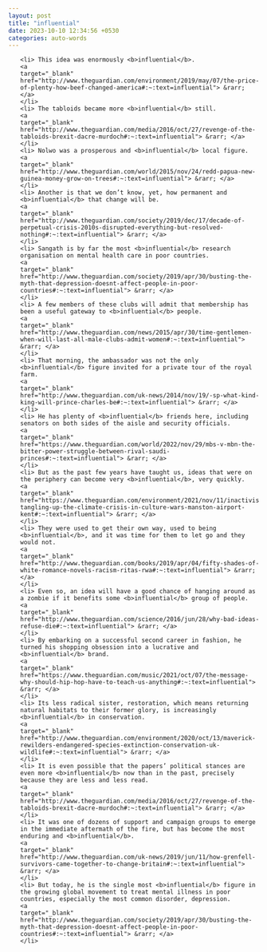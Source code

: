 ```yaml
---
layout: post
title: "influential"
date: 2023-10-10 12:34:56 +0530
categories: auto-words
---
```

<ol>

    <li> This idea was enormously <b>influential</b>.
    <a 
    target="_blank" 
    href="http://www.theguardian.com/environment/2019/may/07/the-price-of-plenty-how-beef-changed-america#:~:text=influential"> &rarr; </a>
    </li>
    <li> The tabloids became more <b>influential</b> still.
    <a 
    target="_blank" 
    href="http://www.theguardian.com/media/2016/oct/27/revenge-of-the-tabloids-brexit-dacre-murdoch#:~:text=influential"> &rarr; </a>
    </li>
    <li> Nolwo was a prosperous and <b>influential</b> local figure.
    <a 
    target="_blank" 
    href="http://www.theguardian.com/world/2015/nov/24/redd-papua-new-guinea-money-grow-on-trees#:~:text=influential"> &rarr; </a>
    </li>
    <li> Another is that we don’t know, yet, how permanent and <b>influential</b> that change will be.
    <a 
    target="_blank" 
    href="http://www.theguardian.com/society/2019/dec/17/decade-of-perpetual-crisis-2010s-disrupted-everything-but-resolved-nothing#:~:text=influential"> &rarr; </a>
    </li>
    <li> Sangath is by far the most <b>influential</b> research organisation on mental health care in poor countries.
    <a 
    target="_blank" 
    href="http://www.theguardian.com/society/2019/apr/30/busting-the-myth-that-depression-doesnt-affect-people-in-poor-countries#:~:text=influential"> &rarr; </a>
    </li>
    <li> A few members of these clubs will admit that membership has been a useful gateway to <b>influential</b> people.
    <a 
    target="_blank" 
    href="http://www.theguardian.com/news/2015/apr/30/time-gentlemen-when-will-last-all-male-clubs-admit-women#:~:text=influential"> &rarr; </a>
    </li>
    <li> That morning, the ambassador was not the only <b>influential</b> figure invited for a private tour of the royal farm.
    <a 
    target="_blank" 
    href="http://www.theguardian.com/uk-news/2014/nov/19/-sp-what-kind-king-will-prince-charles-be#:~:text=influential"> &rarr; </a>
    </li>
    <li> He has plenty of <b>influential</b> friends here, including senators on both sides of the aisle and security officials.
    <a 
    target="_blank" 
    href="https://www.theguardian.com/world/2022/nov/29/mbs-v-mbn-the-bitter-power-struggle-between-rival-saudi-princes#:~:text=influential"> &rarr; </a>
    </li>
    <li> But as the past few years have taught us, ideas that were on the periphery can become very <b>influential</b>, very quickly.
    <a 
    target="_blank" 
    href="https://www.theguardian.com/environment/2021/nov/11/inactivists-tangling-up-the-climate-crisis-in-culture-wars-manston-airport-kent#:~:text=influential"> &rarr; </a>
    </li>
    <li> They were used to get their own way, used to being <b>influential</b>, and it was time for them to let go and they would not.
    <a 
    target="_blank" 
    href="http://www.theguardian.com/books/2019/apr/04/fifty-shades-of-white-romance-novels-racism-ritas-rwa#:~:text=influential"> &rarr; </a>
    </li>
    <li> Even so, an idea will have a good chance of hanging around as a zombie if it benefits some <b>influential</b> group of people.
    <a 
    target="_blank" 
    href="http://www.theguardian.com/science/2016/jun/28/why-bad-ideas-refuse-die#:~:text=influential"> &rarr; </a>
    </li>
    <li> By embarking on a successful second career in fashion, he turned his shopping obsession into a lucrative and <b>influential</b> brand.
    <a 
    target="_blank" 
    href="https://www.theguardian.com/music/2021/oct/07/the-message-why-should-hip-hop-have-to-teach-us-anything#:~:text=influential"> &rarr; </a>
    </li>
    <li> Its less radical sister, restoration, which means returning natural habitats to their former glory, is increasingly <b>influential</b> in conservation.
    <a 
    target="_blank" 
    href="http://www.theguardian.com/environment/2020/oct/13/maverick-rewilders-endangered-species-extinction-conservation-uk-wildlife#:~:text=influential"> &rarr; </a>
    </li>
    <li> It is even possible that the papers’ political stances are even more <b>influential</b> now than in the past, precisely because they are less and less read.
    <a 
    target="_blank" 
    href="http://www.theguardian.com/media/2016/oct/27/revenge-of-the-tabloids-brexit-dacre-murdoch#:~:text=influential"> &rarr; </a>
    </li>
    <li> It was one of dozens of support and campaign groups to emerge in the immediate aftermath of the fire, but has become the most enduring and <b>influential</b>.
    <a 
    target="_blank" 
    href="http://www.theguardian.com/uk-news/2019/jun/11/how-grenfell-survivors-came-together-to-change-britain#:~:text=influential"> &rarr; </a>
    </li>
    <li> But today, he is the single most <b>influential</b> figure in the growing global movement to treat mental illness in poor countries, especially the most common disorder, depression.
    <a 
    target="_blank" 
    href="http://www.theguardian.com/society/2019/apr/30/busting-the-myth-that-depression-doesnt-affect-people-in-poor-countries#:~:text=influential"> &rarr; </a>
    </li>